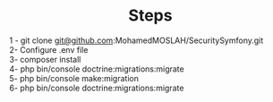 
<h1 align="center">Steps </h1>

1 - git clone git@github.com:MohamedMOSLAH/SecuritySymfony.git <br>
2- Configure .env file <br>
3- composer install <br>
4- php bin/console doctrine:migrations:migrate <br>
5- php bin/console make:migration <br>
6- php bin/console doctrine:migrations:migrate <br>




